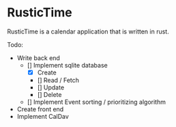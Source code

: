 # RusticTime
RusticTime is a calendar application that is written in rust.

Todo:
* Write back end
  - [] Implement sqlite database
      - [X] Create
      - [] Read / Fetch
      - [] Update
      - [] Delete
  - [] Implement Event sorting / prioritizing algorithm
* Create front end
* Implement CalDav
